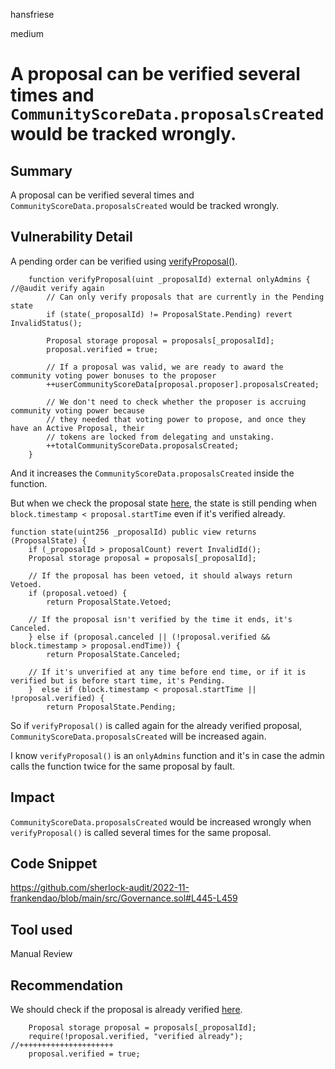 hansfriese

medium

# A proposal can be verified several times and `CommunityScoreData.proposalsCreated` would be tracked wrongly.

## Summary
A proposal can be verified several times and `CommunityScoreData.proposalsCreated` would be tracked wrongly.

## Vulnerability Detail
A pending order can be verified using [verifyProposal()](https://github.com/sherlock-audit/2022-11-frankendao/blob/main/src/Governance.sol#L445-L459).

```solidity
    function verifyProposal(uint _proposalId) external onlyAdmins { //@audit verify again
        // Can only verify proposals that are currently in the Pending state
        if (state(_proposalId) != ProposalState.Pending) revert InvalidStatus();

        Proposal storage proposal = proposals[_proposalId];
        proposal.verified = true;

        // If a proposal was valid, we are ready to award the community voting power bonuses to the proposer
        ++userCommunityScoreData[proposal.proposer].proposalsCreated;
        
        // We don't need to check whether the proposer is accruing community voting power because
        // they needed that voting power to propose, and once they have an Active Proposal, their
        // tokens are locked from delegating and unstaking.
        ++totalCommunityScoreData.proposalsCreated;
    }
```

And it increases the `CommunityScoreData.proposalsCreated` inside the function.

But when we check the proposal state [here](https://github.com/sherlock-audit/2022-11-frankendao/blob/main/src/Governance.sol#L270-L284), the state is still pending when `block.timestamp < proposal.startTime` even if it's verified already.

```solidity
function state(uint256 _proposalId) public view returns (ProposalState) {
    if (_proposalId > proposalCount) revert InvalidId();
    Proposal storage proposal = proposals[_proposalId];

    // If the proposal has been vetoed, it should always return Vetoed.
    if (proposal.vetoed) {
        return ProposalState.Vetoed;

    // If the proposal isn't verified by the time it ends, it's Canceled.
    } else if (proposal.canceled || (!proposal.verified && block.timestamp > proposal.endTime)) {
        return ProposalState.Canceled;

    // If it's unverified at any time before end time, or if it is verified but is before start time, it's Pending.
    }  else if (block.timestamp < proposal.startTime || !proposal.verified) {
        return ProposalState.Pending;
```

So if `verifyProposal()` is called again for the already verified proposal, `CommunityScoreData.proposalsCreated` will be increased again.

I know `verifyProposal()` is an `onlyAdmins` function and it's in case the admin calls the function twice for the same proposal by fault.

## Impact
`CommunityScoreData.proposalsCreated` would be increased wrongly when `verifyProposal()` is called several times for the same proposal.

## Code Snippet
https://github.com/sherlock-audit/2022-11-frankendao/blob/main/src/Governance.sol#L445-L459

## Tool used
Manual Review

## Recommendation
We should check if the proposal is already verified [here](https://github.com/sherlock-audit/2022-11-frankendao/blob/main/src/Governance.sol#L449).


```solidity
    Proposal storage proposal = proposals[_proposalId];
    require(!proposal.verified, "verified already"); //+++++++++++++++++++++
    proposal.verified = true;
```